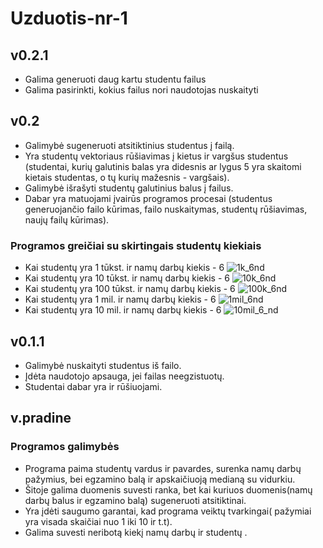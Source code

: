 # Uzduotis-nr-1

## v0.2.1
* Galima generuoti daug kartu studentu failus
* Galima pasirinkti, kokius failus nori naudotojas nuskaityti

## v0.2 
* Galimybė sugeneruoti atsitiktinius studentus į failą.
* Yra studentų vektoriaus rūšiavimas į kietus ir vargšus studentus
  (studentai, kurių galutinis balas yra didesnis ar lygus 5 yra skaitomi kietais studentas, o tų kurių mažesnis - vargšais).
* Galimybė išrašyti studentų galutinius balus į failus.
* Dabar yra matuojami įvairūs programos procesai (studentus generuojančio failo kūrimas, failo nuskaitymas, studentų rūšiavimas, naujų failų kūrimas).

### Programos greičiai su skirtingais studentų kiekiais
* Kai studentų yra 1 tūkst. ir namų darbų kiekis - 6
![1k_6nd](https://github.com/laurinykas/Uzduotis-nr-1/assets/112711939/ef805dd6-036c-40a2-a704-5f26f6ad0f52)
* Kai studentų yra 10 tūkst. ir namų darbų kiekis - 6
![10k_6nd](https://github.com/laurinykas/Uzduotis-nr-1/assets/112711939/436c36b9-466d-4a25-8381-f326903b8f51)
* Kai studentų yra 100 tūkst. ir namų darbų kiekis - 6
![100k_6nd](https://github.com/laurinykas/Uzduotis-nr-1/assets/112711939/68b93e4f-1c8e-4110-91bc-df5de26c32c8)
* Kai studentų yra 1 mil. ir namų darbų kiekis - 6
![1mil_6nd](https://github.com/laurinykas/Uzduotis-nr-1/assets/112711939/56e4f1ea-1a90-4463-aaa1-07558df7fe6a)
* Kai studentų yra 10 mil. ir namų darbų kiekis - 6
![10mil_6_nd](https://github.com/laurinykas/Uzduotis-nr-1/assets/112711939/e4da4830-9bad-4926-afce-0569ca2a4e4f)


## v0.1.1
* Galimybė nuskaityti studentus iš failo.
* Įdėta naudotojo apsauga, jei failas neegzistuotų.
* Studentai dabar yra ir rūšiuojami.

## v.pradine 
### Programos galimybės
* Programa paima studentų vardus ir pavardes, surenka namų  darbų pažymius, bei egzamino balą ir apskaičiuoją medianą su vidurkiu.
* Šitoje galima duomenis suvesti ranka, bet kai kuriuos duomenis(namų darbų balus ir egzamino balą) sugeneruoti atsitiktinai.
* Yra įdėti saugumo garantai, kad programa veiktų tvarkingai( pažymiai yra visada skaičiai nuo 1 iki 10 ir t.t).
* Galima suvesti neribotą kiekį namų darbų ir studentų .
